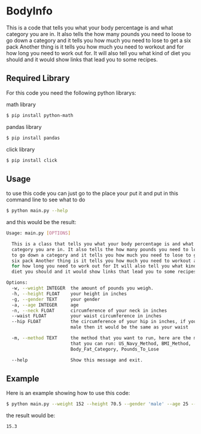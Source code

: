 # BodyInfo

This is a code that tells you what your body percentage is and what category you are in.
It also tells the how many pounds you need to loose to go down a category and it tells you how much you need to lose to get a six pack
Another thing is it tells you how much you need to workout and for how long you need to work out for.
It will also tell you what kind of diet you should and it would show links that lead you to some recipes.

## Required Library

For this code you need the following python librarys:

math library

```bash
$ pip install python-math
```

pandas library

```bash
$ pip install pandas
```

click library

```bash
$ pip install click
```
## Usage

to use this code you can just go to the place your put it and put in this command line to see what to do

```bash
$ python main.py --help
```

and this would be the result:

```bash
Usage: main.py [OPTIONS]

  This is a class that tells you what your body percentage is and what
  category you are in. It also tells the how many pounds you need to loose
  to go down a category and it tells you how much you need to lose to get a
  six pack Another thing is it tells you how much you need to workout and
  for how long you need to work out for It will also tell you what kind of
  diet you should and it would show links that lead you to some recipes

Options:
  -w, --weight INTEGER  the amount of pounds you weigh.
  -h, --height FLOAT    your height in inches
  -g, --gender TEXT     your gender
  -a, --age INTEGER     age
  -n, --neck FLOAT      circumference of your neck in inches
  --waist FLOAT         your waist circumference in inches
  --hip FLOAT           the circumference of your hip in inches, if you are a
                        male then it would be the same as your waist

  -m, --method TEXT     the method that you want to run, here are the method
                        that you can run: US_Navy_Method, BMI_Method,
                        Body_Fat_Category, Pounds_To_Lose

  --help                Show this message and exit.

```

## Example

Here is an example showing how to use this code:

```bash
$ python main.py --weight 152 --height 70.5 --gender 'male' --age 25 --neck 19.5 --waist 37.5 --hip 37.5 --method US_Navy_Method
```

the result would be:

```bash
15.3
```
